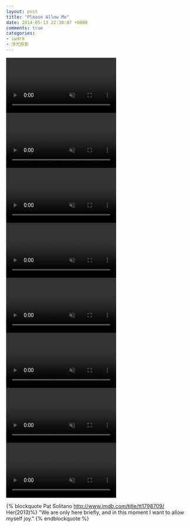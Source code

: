 ```yaml
---
layout: post
title: "Please Allow Me"
date: 2014-05-13 22:38:07 +0800
comments: true
categories:
- iwdrm
- 浮光掠影
---
```


<video playsInline autoplay loop muted>
    <source src="{{ site.static_base }}/downloads/video/movie_clips/her_1_400.mp4" type="video/mp4">
    <p>Your browser doesn't support this embedded video.</p>
</video>
<video playsInline autoplay loop muted>
    <source src="{{ site.static_base }}/downloads/video/movie_clips/her_2_400.mp4" type="video/mp4">
    <p>Your browser doesn't support this embedded video.</p>
</video>
<video playsInline autoplay loop muted>
    <source src="{{ site.static_base }}/downloads/video/movie_clips/her_3_400.mp4" type="video/mp4">
    <p>Your browser doesn't support this embedded video.</p>
</video>
<video playsInline autoplay loop muted>
    <source src="{{ site.static_base }}/downloads/video/movie_clips/her_4_400.mp4" type="video/mp4">
    <p>Your browser doesn't support this embedded video.</p>
</video>
<video playsInline autoplay loop muted>
    <source src="{{ site.static_base }}/downloads/video/movie_clips/her_5_400.mp4" type="video/mp4">
    <p>Your browser doesn't support this embedded video.</p>
</video>
<video playsInline autoplay loop muted>
    <source src="{{ site.static_base }}/downloads/video/movie_clips/her_6_400.mp4" type="video/mp4">
    <p>Your browser doesn't support this embedded video.</p>
</video>
<video playsInline autoplay loop muted>
    <source src="{{ site.static_base }}/downloads/video/movie_clips/her_7_400.mp4" type="video/mp4">
    <p>Your browser doesn't support this embedded video.</p>
</video>
<video playsInline autoplay loop muted>
    <source src="{{ site.static_base }}/downloads/video/movie_clips/her_8_400.mp4" type="video/mp4">
    <p>Your browser doesn't support this embedded video.</p>
</video>

{% blockquote Pat Solitano  http://www.imdb.com/title/tt1798709/ Her(2013)%}
"We are only here briefly, and in this moment I want to allow myself joy."
{% endblockquote %}
